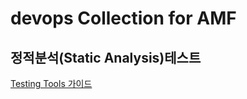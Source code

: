 # devops Collection for AMF



## 정적분석(Static Analysis)테스트
[Testing Tools 가이드](https://github.com/goldrako/Testing_Tools)

